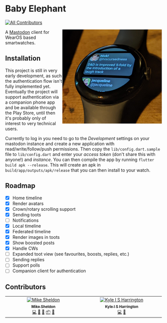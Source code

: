 # Baby Elephant
<!-- ALL-CONTRIBUTORS-BADGE:START - Do not remove or modify this section -->
[![All Contributors](https://img.shields.io/badge/all_contributors-2-orange.svg?style=flat-square)](#contributors-)
<!-- ALL-CONTRIBUTORS-BADGE:END -->

<img align="right" src="/docs/hometimeline.jpg" alt="The home timeline being displayed on a Pixel Watch" width="320px" />

A [Mastodon](https://joinmastodon.org) client for WearOS based smartwatches.

## Installation

This project is still in very early development, as such the authentication flow isn't fully implemented yet. Eventually the project will support authentication via a companion phone app and be available through the Play Store, until then it's probably only of interest to very technical users.

Currently to log in you need to go to the *Development* settings on your mastodon instance and create a new application with read/write/follow/push permissions. Then copy the `lib/config.dart.sample` file to `lib/config.dart` and enter your *access token* (don't share this with anyone!) and *instance*. You can then compile the app by running `flutter build apk --release`. This will create an apk in `build/app/outputs/apk/release` that you can then install to your watch.

## Roadmap

- [X] Home timeline
- [X] Render avatars
- [X] Crown/rotary scrolling support
- [X] Sending toots
- [ ] Notifications
- [X] Local timeline
- [X] Federated timeline
- [X] Render images in toots
- [X] Show boosted posts
- [X] Handle CWs
- [ ] Expanded toot view (see favourites, boosts, replies, etc.)
- [ ] Sending replies
- [ ] Support polls
- [ ] Companion client for authentication

## Contributors

<!-- ALL-CONTRIBUTORS-LIST:START - Do not remove or modify this section -->
<!-- prettier-ignore-start -->
<!-- markdownlint-disable -->
<table>
  <tbody>
    <tr>
      <td align="center" valign="top" width="14.28%"><a href="https://github.com/Elleo"><img src="https://avatars.githubusercontent.com/u/59350?v=4?s=100" width="100px;" alt="Mike Sheldon"/><br /><sub><b>Mike Sheldon</b></sub></a><br /><a href="https://github.com/Elleo/baby_elephant/commits?author=Elleo" title="Code">💻</a> <a href="#design-Elleo" title="Design">🎨</a> <a href="#ideas-Elleo" title="Ideas, Planning, & Feedback">🤔</a> <a href="#platform-Elleo" title="Packaging/porting to new platform">📦</a> <a href="#projectManagement-Elleo" title="Project Management">📆</a></td>
      <td align="center" valign="top" width="14.28%"><a href="https://kyleharrington.com"><img src="https://avatars.githubusercontent.com/u/400105?v=4?s=100" width="100px;" alt="Kyle I S Harrington"/><br /><sub><b>Kyle I S Harrington</b></sub></a><br /><a href="https://github.com/Elleo/baby_elephant/commits?author=kephale" title="Code">💻</a> <a href="#ideas-kephale" title="Ideas, Planning, & Feedback">🤔</a></td>
    </tr>
  </tbody>
</table>

<!-- markdownlint-restore -->
<!-- prettier-ignore-end -->

<!-- ALL-CONTRIBUTORS-LIST:END -->
<!-- prettier-ignore-start -->
<!-- markdownlint-disable -->

<!-- markdownlint-restore -->
<!-- prettier-ignore-end -->

<!-- ALL-CONTRIBUTORS-LIST:END -->
